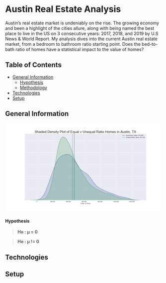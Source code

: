 # Austin Real Estate Analysis

Austin’s real estate market is undeniably on the rise.  The growing economy and been a highlight of the cities allure, along with being named the best place to live in the US on 3 consecutive years: 2017, 2018, and 2019 by U.S News & World Report.  My analysis dives into the current Austin real estate market, from a bedroom to bathroom ratio starting point.  Does the bed-to-bath ratio of homes have a statistical impact to the value of homes?   


## Table of Contents

* [General Information](#general-information)
    * [Hypothesis](#hypothesis)
    * [Methodology](#methodology)
* [Technologies](#technologies)
* [Setup](#setup)


## General Information

![](images/distributions.png)

#### Hypothesis

>**Ho : μ = 0**

>**Ho : μ != 0**

## Technologies


## Setup